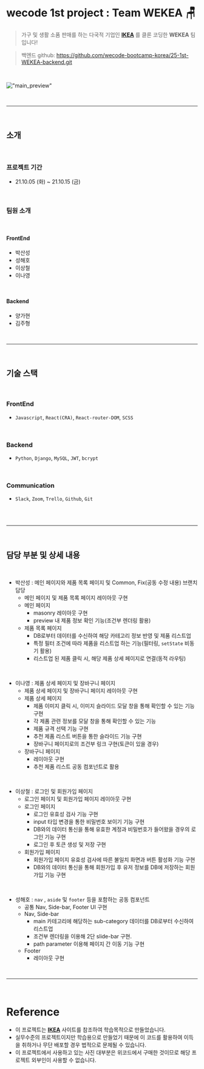 # wecode 1st project : Team WEKEA 🪑

> 가구 및 생활 소품 판매를 하는 다국적 기업인 [**IKEA**](https://www.ikea.com/kr/ko/) 를 클론 코딩한 **WEKEA** 팀 입니다!

> 백엔드 github: https://github.com/wecode-bootcamp-korea/25-1st-WEKEA-backend.git

</br>

!["main_preview"](public/Image/main_preview.gif)

</br>

---

</br>

## 소개

</br>

### 프로젝트 기간

- 21.10.05 (화) ~ 21.10.15 (금)

</br>

### 팀원 소개

</br>

#### FrontEnd

- 박산성
- 성해호
- 이상철
- 이나영

</br>

#### Backend

- 양가현
- 김주형

</br>

---

</br>

## 기술 스택

</br>

### FrontEnd

- `Javascript`, `React(CRA)`, `React-router-DOM`, `SCSS`

</br>

### Backend

- `Python`, `Django`, `MySQL`, `JWT`, `bcrypt`

</br>

### Communication

- `Slack`, `Zoom`, `Trello`, `Github`, `Git`

</br>

</br>

---

</br>

## 담당 부분 및 상세 내용

</br>

- 박산성 : 메인 페이지와 제품 목록 페이지 및 Common, Fix(공동 수정 내용) 브랜치 담당
  - 메인 페이지 및 제품 목록 페이지 레이아웃 구현
  - 메인 페이지
    - masonry 레이아웃 구현
    - preview 내 제품 정보 확인 기능(조건부 렌더링 활용)
  - 제품 목록 페이지
    - DB로부터 데이터를 수신하여 해당 카테고리 정보 반영 및 제품 리스트업
    - 특정 필터 조건에 따라 제품을 리스트업 하는 기능(필터링, `setState` 비동기 활용)
    - 리스트업 된 제품 클릭 시, 해당 제품 상세 페이지로 연결(동적 라우팅)

</br>

- 이나영 : 제품 상세 페이지 및 장바구니 페이지
  - 제품 상세 페이지 및 장바구니 페이지 레이아웃 구현
  - 제품 상세 페이지
    - 제품 이미지 클릭 시, 이미지 슬라이드 모달 창을 통해 확인할 수 있는 기능 구현
    - 각 제품 관련 정보를 모달 창을 통해 확인할 수 있는 기능
    - 제품 규격 선택 기능 구현
    - 추천 제품 리스트 버튼을 통한 슬라이드 기능 구현
    - 장바구니 페이지로의 조건부 링크 구현(토큰이 있을 경우)
  - 장바구니 페이지
    - 레이아웃 구현
    - 추천 제품 리스트 공동 컴포넌트로 활용

</br>

- 이상철 : 로그인 및 회원가입 페이지
  - 로그인 페이지 및 회원가입 페이지 레이아웃 구현
  - 로그인 페이지
    - 로그인 유효성 검사 기능 구현
    - input 타입 변경을 통한 비밀번호 보이기 기능 구현
    - DB와의 데이터 통신을 통해 유효한 계정과 비밀번호가 들어왔을 경우의 로그인 기능 구현
    - 로그인 후 토큰 생성 및 저장 구현
  - 회원가입 페이지
    - 회원가입 페이지 유효성 검사에 따른 불일치 화면과 버튼 활성화 기능 구현
    - DB와의 데이터 통신을 통해 회원가입 후 유저 정보를 DB에 저장하는 회원가입 기능 구현

</br>

- 성해호 : `nav` , `aside` 및 `footer` 등을 포함하는 공동 컴포넌트
  - 공통 Nav, Side-bar, Footer UI 구현
  - Nav, Side-bar
    - main 카테고리에 해당하는 sub-category 데이터를 DB로부터 수신하여 리스트업
    - 조건부 렌더링을 이용해 2단 slide-bar 구현.
    - path parameter 이용해 페이지 간 이동 기능 구현
  - Footer
    - 레이아웃 구현

</br>

---

</br>

# Reference

- 이 프로젝트는 [**IKEA**](https://www.ikea.com/kr/ko/) 사이트를 참조하여 학습목적으로 만들었습니다.
- 실무수준의 프로젝트이지만 학습용으로 만들었기 때문에 이 코드를 활용하여 이득을 취하거나 무단 배포할 경우 법적으로 문제될 수 있습니다.
- 이 프로젝트에서 사용하고 있는 사진 대부분은 위코드에서 구매한 것이므로 해당 프로젝트 외부인이 사용할 수 없습니다.
